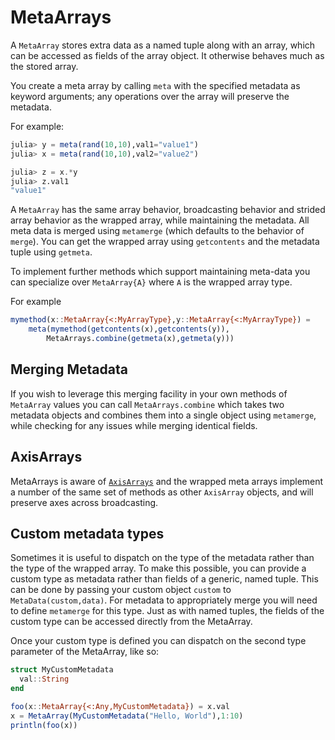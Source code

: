 # MetaArrays

A `MetaArray` stores extra data as a named tuple along with an array, which can
be accessed as fields of the array object. It otherwise behaves much as the
stored array. 

You create a meta array by calling `meta` with the specified metadata as keyword
arguments; any operations over the array will preserve the metadata.

For example:

```julia
julia> y = meta(rand(10,10),val1="value1")
julia> x = meta(rand(10,10),val2="value2")

julia> z = x.*y
julia> z.val1
"value1"
```

A `MetaArray` has the same array behavior, broadcasting behavior and strided
array behavior as the wrapped array, while maintaining the metadata. All meta
data is merged using `metamerge` (which defaults to the behavior of `merge`).
You can get the wrapped array using `getcontents` and the metadata tuple
using `getmeta`.

To implement further methods which support maintaining meta-data you can
specialize over `MetaArray{A}` where `A` is the wrapped array type.

For example

```julia
mymethod(x::MetaArray{<:MyArrayType},y::MetaArray{<:MyArrayType}) =
    meta(mymethod(getcontents(x),getcontents(y)),
        MetaArrays.combine(getmeta(x),getmeta(y)))
```

## Merging Metadata

If you wish to leverage this merging facility in your own methods of `MetaArray`
values you can call `MetaArrays.combine` which takes two metadata objects and
combines them into a single object using `metamerge`, while checking
for any issues while merging identical fields.

## AxisArrays

MetaArrays is aware of
[`AxisArrays`](https://github.com/JuliaArrays/AxisArrays.jl) and the wrapped
meta arrays implement a number of the same set of methods as other
`AxisArray` objects, and will preserve axes across broadcasting.

## Custom metadata types

Sometimes it is useful to dispatch on the type of the metadata rather than
the type of the wrapped array. To make this possible, you can provide a
custom type as metadata rather than fields of a generic, named tuple. This
can be done by passing your custom object `custom` to `MetaData(custom,data)`.
For metadata to appropriately merge you will need to define `metamerge` for
this type. Just as with named tuples, the fields of the custom type can be
accessed directly from the MetaArray.

Once your custom type is defined you can dispatch on the second type parameter
of the MetaArray, like so:

```julia
struct MyCustomMetadata
  val::String
end 

foo(x::MetaArray{<:Any,MyCustomMetadata}) = x.val
x = MetaArray(MyCustomMetadata("Hello, World"),1:10)
println(foo(x))
```
